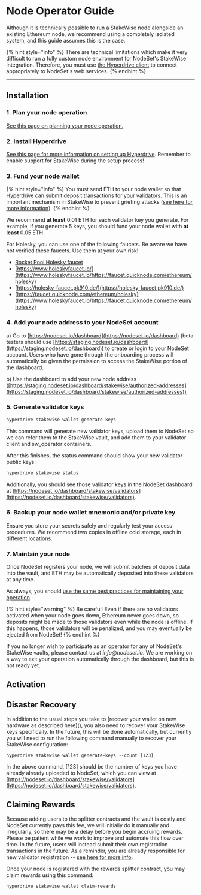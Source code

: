 # Node Operator Guide

Although it is technically possible to run a StakeWise node alongside an existing Ethereum node, we recommend using a completely isolated system, and this guide assumes this is the case.

{% hint style="info" %}
There are technical limitations which make it very difficult to run a fully custom node environment for NodeSet's StakeWise integration. Therefore, you must use [the Hyperdrive client](https://github.com/nodeset-org/hyperdrive) to connect appropriately to NodeSet's web services.
{% endhint %}

***

## **Installation**

### **1. Plan your node operation**

[See this page on planning your node operation.](../../node-operators/best-practices/planning-your-node-architecture.md)

### 2. Install Hyperdrive

[See this page for more information on setting up Hyperdrive](https://docs.nodeset.io/node-operators/hyperdrive). Remember to enable support for StakeWise during the setup process!

### **3. Fund your node wallet**

{% hint style="info" %}
You must send ETH to your node wallet so that Hyperdrive can submit deposit transactions for your validators. This is an important mechanism in StakeWise to prevent griefing attacks ([see here for more information](https://docs.nodeset.io/stakewise-integration/faq#why-do-node-operators-need-to-pay-to-register-validators)).
{% endhint %}

We recommend **at least** 0.01 ETH for each validator key you generate. For example, if you generate 5 keys, you should fund your node wallet with **at least** 0.05 ETH.

For Holesky, you can use one of the following faucets. Be aware we have not verified these faucets. Use them at your own risk!

* [Rocket Pool Holesky faucet](https://docs.rocketpool.net/guides/testnet/overview#getting-test-eth-on-holesky)
* [https://www.holeskyfaucet.io/](https://www.holeskyfaucet.io/https://faucet.quicknode.com/ethereum/holesky)
* [https://holesky-faucet.pk910.de/](https://holesky-faucet.pk910.de/)
* [https://faucet.quicknode.com/ethereum/holesky](https://www.holeskyfaucet.io/https://faucet.quicknode.com/ethereum/holesky)

### 4. Add your node address to your NodeSet account

a) Go to [https://nodeset.io/dashboard](https://nodeset.io/dashboard) (beta testers should use [https://staging.nodeset.io/dashboard](https://staging.nodeset.io/dashboard)) to create or login to your NodeSet account. Users who have gone through the onboarding process will automatically be given the permission to access the StakeWise portion of the dashboard.

b) Use the dashboard to add your new node address ([https://staging.nodeset.io/dashboard/stakewise/authorized-addresses](https://staging.nodeset.io/dashboard/stakewise/authorized-addresses))

### 5. Generate validator keys

```bash
hyperdrive stakewise wallet generate-keys 
```

This command will generate new validator keys, upload them to NodeSet so we can refer them to the StakeWise vault, and add them to your validator client and sw\_operator containers.

After this finishes, the status command should show your new validator public keys:

```bash
hyperdrive stakewise status
```

Additionally, you should see those validator keys in the NodeSet dashboard at [https://nodeset.io/dashboard/stakewise/validators](https://nodeset.io/dashboard/stakewise/validators).

### 6. Backup your node wallet mnemonic and/or private key

Ensure you store your secrets safely and regularly test your access procedures. We recommend two copies in offline cold storage, each in different locations.

### 7. Maintain your node

Once NodeSet registers your node, we will submit batches of deposit data into the vault, and ETH may be automatically deposited into these validators at any time.

As always, you should [use the same best practices for maintaining your operation](../../node-operators/best-practices/).

{% hint style="warning" %}
Be careful! Even if there are no validators activated when your node goes down, Ethereum never goes down, so deposits might be made to those validators even while the node is offline. If this happens, those validators will be penalized, and you may eventually be ejected from NodeSet!
{% endhint %}

If you no longer wish to participate as an operator for any of NodeSet's StakeWise vaults, please contact us at _info@nodeset.io_. We are working on a way to exit your operation automatically through the dashboard, but this is not ready yet.

## Activation



## Disaster Recovery

In addition to the usual steps you take to \[recover your wallet on new hardware as described here]\(), you also need to recover your StakeWise keys specifically. In the future, this will be done automatically, but currently you will need to run the following command manually to recover your StakeWise configuration:

`hyperdrive stakewise wallet generate-keys --count [123]`

In the above command, \[123] should be the number of keys you have already already uploaded to NodeSet, which you can view at [https://nodeset.io/dashboard/stakewise/validators](https://nodeset.io/dashboard/stakewise/validators).

## Claiming Rewards&#x20;

Because adding users to the splitter contracts and the vault is costly and NodeSet currently pays this fee, we will initially do it manually and irregularly, so there may be a delay before you begin accruing rewards. Please be patient while we work to improve and automate this flow over time. In the future, users will instead submit their own registration transactions in the future. As a reminder, you are already responsible for new validator registration -- [see here for more info](../faq.md#why-do-node-operators-need-to-pay-to-register-nodes).

Once your node is registered with the rewards splitter contract, you may claim rewards using this command:

```bash
hyperdrive stakewise wallet claim-rewards
```
